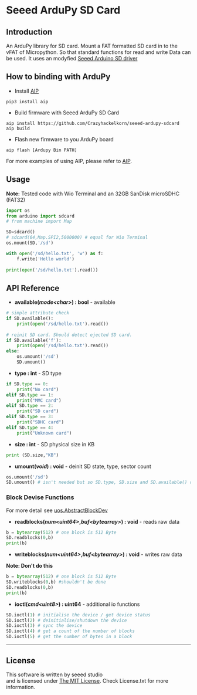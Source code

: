 # Seeed ArduPy SD Card
## Introduction

An ArduPy library for SD card. Mount a FAT formatted SD card in to the vFAT of Micropython. So that standard functions for read and write Data can be used. It uses an modyfied [Seeed Arduino SD driver](https://github.com/Crazyhackelkorn/Seeed_Arduino_SD)

## How to binding with ArduPy
- Install [AIP](https://github.com/Seeed-Studio/ardupy-aip)
```shell
pip3 install aip
```
- Build firmware with Seeed ArduPy SD Card
```shell
aip install https://github.com/Crazyhackelkorn/seeed-ardupy-sdcard
aip build
```
- Flash new firmware to you ArduPy board
```shell
aip flash [Ardupy Bin PATH]
```
For more examples of using AIP, please refer to [AIP](https://github.com/Seeed-Studio/ardupy-aip).

## Usage
**Note:** Tested code with Wio Terminal and an 32GB SanDisk microSDHC (FAT32)

```python
import os
from arduino import sdcard
# from machine import Map

SD=sdcard()
# sdcard(64,Map.SPI2,5000000) # equal for Wio Terminal
os.mount(SD,'/sd')

with open('/sd/hello.txt', 'w') as f:
    f.write('Hello world')
	
print(open('/sd/hello.txt').read())
```
## API Reference
- **available(*mode\<char>*) : bool** - available
```python
# simple attribute check
if SD.available():
    print(open('/sd/hello.txt').read())
	
# reinit SD card. Should detect ejected SD card.
if SD.available('f'):
    print(open('/sd/hello.txt').read())
else:
	os.umount('/sd')
	SD.umount()
```

- **type : int** - SD type
```python
if SD.type == 0:
	print("No card")
elif SD.type == 1:
	print("MMC card")
elif SD.type == 2:
	print("SD card")
elif SD.type == 3:
	print("SDHC card")
elif SD.type == 4:
	print("Unknown card")
```

- **size : int** - SD physical size in KB
```python
print (SD.size,"KB")
```

- **umount(*void*) : void** - deinit SD state, type, sector count
```python
os.umount('/sd')
SD.umount() # isn't needed but so SD.type, SD.size and SD.available() return correct values.
```

### Block Devise Functions
For more detail see [uos.AbstractBlockDev](https://docs.micropython.org/en/latest/library/uos.html#uos.AbstractBlockDev)

- **readblocks(*num\<uint64>*,*buf\<bytearray>*) : void** - reads raw data
```python
b = bytearray(512) # one block is 512 Byte
SD.readblocks(0,b)
print(b)
```

- **writeblocks(*num\<uint64>*,*buf\<bytearray>*) : void** - writes raw data

**Note: Don't do this**

```python
b = bytearray(512) # one block is 512 Byte
SD.writeblocks(0,b) #shouldn't be done
SD.readblocks(0,b)
print(b)
```

- **ioctl(*cmd\<uint8>*) : uint64** - additional io functions
```python
SD.ioctl(1) # initialise the device / get device status
SD.ioctl(2) # deinitialise/shutdown the device
SD.ioctl(3) # sync the device
SD.ioctl(4) # get a count of the number of blocks
SD.ioctl(5) # get the number of bytes in a block
```

----
## License
This software is written by seeed studio<br>
and is licensed under [The MIT License](http://opensource.org/licenses/mit-license.php). Check License.txt for more information.
